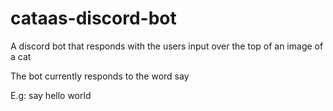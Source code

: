 # cataas-discord-bot
A discord bot that responds with the users input over the top of an image of a cat

The bot currently responds to the word say

E.g: say hello world
